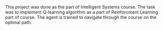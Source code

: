 This project was done as the part of Intelligent Systems course. The task was to implement Q-learning algorithm as a part of Reinforcment Learning part of course. The agent is trained to navigate through the course on the optimal path.  
